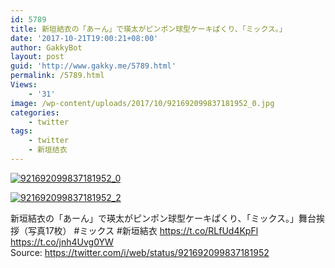 ```yaml
---
id: 5789
title: 新垣結衣の「あーん」で瑛太がピンポン球型ケーキぱくり、「ミックス。」
date: '2017-10-21T19:00:21+08:00'
author: GakkyBot
layout: post
guid: 'http://www.gakky.me/5789.html'
permalink: /5789.html
Views:
    - '31'
image: /wp-content/uploads/2017/10/921692099837181952_0.jpg
categories:
    - twitter
tags:
    - twitter
    - 新垣结衣
---
```


[![921692099837181952_0](http://www.yui-aragaki.org/wp-content/uploads/2017/10/921692099837181952_0.jpg)](http://www.yui-aragaki.org/wp-content/uploads/2017/10/921692099837181952_0.jpg)

[![921692099837181952_2](http://www.yui-aragaki.org/wp-content/uploads/2017/10/921692099837181952_2.jpg)](http://www.yui-aragaki.org/wp-content/uploads/2017/10/921692099837181952_2.jpg)

新垣結衣の「あーん」で瑛太がピンポン球型ケーキぱくり、「ミックス。」舞台挨拶（写真17枚） #ミックス #新垣結衣 https://t.co/RLfUd4KpFl https://t.co/jnh4Uvg0YW  
Source: <https://twitter.com/i/web/status/921692099837181952>